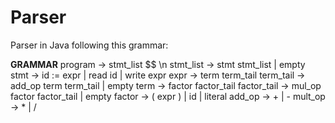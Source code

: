 Parser
======

Parser in Java following this grammar:

****GRAMMAR****
program -> stmt_list $$ \n
stmt_list -> stmt stmt_list | empty
stmt ->  id := expr | read id | write expr
expr -> term term_tail
term_tail -> add_op term term_tail | empty
term -> factor factor_tail
factor_tail -> mul_op factor factor_tail |  empty
factor -> ( expr ) | id | literal
add_op -> + | -
mult_op -> * | /
